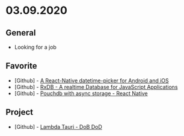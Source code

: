 # 03.09.2020

## General

- Looking for a job

## Favorite

- \[Github\] - [A React-Native datetime-picker for Android and iOS](https://github.com/mmazzarolo/react-native-modal-datetime-picker)
- \[Github\] - [RxDB - A realtime Database for JavaScript Applications](https://github.com/pubkey/rxdb)
- \[Github\] - [Pouchdb with async storage - React Native](https://github.com/stockulus/pouchdb-react-native)

## Project

- \[Github\] - [Lambda Tauri - DoB DoD](https://github.com/org-3s2yu/lambda-tauri)

